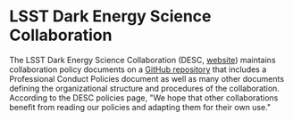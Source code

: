 # LSST Dark Energy Science Collaboration

The LSST Dark Energy Science Collaboration (DESC, [website]()) maintains collaboration policy documents on a [GitHub repository](https://github.com/LSSTDESC/Policie) that includes a Professional Conduct Policies document as well as many other documents defining the organizational structure and procedures of the collaboration. According to the DESC policies page, "We hope that other collaborations benefit from reading our policies and adapting them for their own use."  